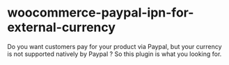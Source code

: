 # woocommerce-paypal-ipn-for-external-currency
Do you want customers pay for your product via Paypal, but your currency is not supported natively by Paypal ? So this plugin is what you looking for.
